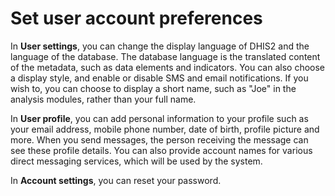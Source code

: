 # Set user account preferences

<!--DHIS2-SECTION-ID:user_account_preferences-->

In **User settings**, you can change the display language of DHIS2 and
the language of the database. The database language is the translated
content of the metadata, such as data elements and indicators. You can
also choose a display style, and enable or disable SMS and email
notifications. If you wish to, you can choose to display a short name,
such as "Joe" in the analysis modules, rather than your full name.

In **User profile**, you can add personal information to your profile
such as your email address, mobile phone number, date of birth, profile
picture and more. When you send messages, the person receiving the message can see these
profile details. You can also provide account names for various direct
messaging services, which will be used by the system.

In **Account settings**, you can reset your password.
